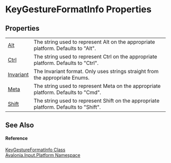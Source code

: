 # KeyGestureFormatInfo Properties




## Properties
<table>
<tr>
<td><a href="P_Avalonia_Input_Platform_KeyGestureFormatInfo_Alt">Alt</a></td>
<td>The string used to represent Alt on the appropriate platform. Defaults to "Alt".</td>
</tr>
<tr>
<td><a href="P_Avalonia_Input_Platform_KeyGestureFormatInfo_Ctrl">Ctrl</a></td>
<td>The string used to represent Ctrl on the appropriate platform. Defaults to "Ctrl".</td>
</tr>
<tr>
<td><a href="P_Avalonia_Input_Platform_KeyGestureFormatInfo_Invariant">Invariant</a></td>
<td>The Invariant format. Only uses strings straight from the appropriate Enums.</td>
</tr>
<tr>
<td><a href="P_Avalonia_Input_Platform_KeyGestureFormatInfo_Meta">Meta</a></td>
<td>The string used to represent Meta on the appropriate platform. Defaults to "Cmd".</td>
</tr>
<tr>
<td><a href="P_Avalonia_Input_Platform_KeyGestureFormatInfo_Shift">Shift</a></td>
<td>The string used to represent Shift on the appropriate platform. Defaults to "Shift".</td>
</tr>
</table>

## See Also


#### Reference
<a href="T_Avalonia_Input_Platform_KeyGestureFormatInfo">KeyGestureFormatInfo Class</a>  
<a href="N_Avalonia_Input_Platform">Avalonia.Input.Platform Namespace</a>  
